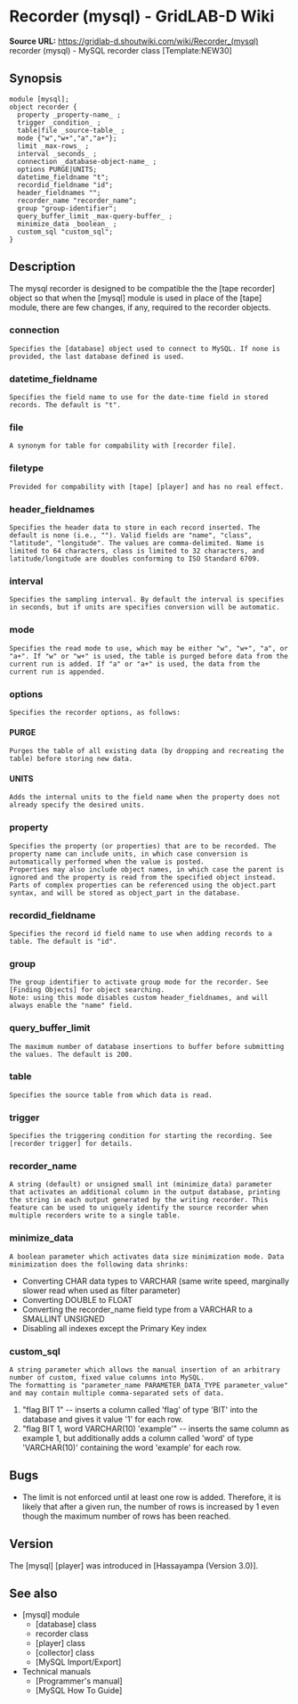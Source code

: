 # Recorder (mysql) - GridLAB-D Wiki

**Source URL:** https://gridlab-d.shoutwiki.com/wiki/Recorder_(mysql)
recorder (mysql) \- MySQL recorder class [Template:NEW30]

## Synopsis
    
    
    module [mysql];
    object recorder {
      property _property-name_ ;
      trigger _condition_ ;
      table|file _source-table_ ;
      mode {"w","w+","a","a+"};
      limit _max-rows_ ;
      interval _seconds_ ;
      connection _database-object-name_ ;
      options PURGE|UNITS;
      datetime_fieldname "t"; 
      recordid_fieldname "id"; 
      header_fieldnames ""; 
      recorder_name "recorder_name"; 
      group "group-identifier"; 
      query_buffer_limit _max-query-buffer_ ; 
      minimize_data _boolean_ ; 
      custom_sql "custom_sql"; 
    }
    

## Description

The mysql recorder is designed to be compatible the the [tape recorder] object so that when the [mysql] module is used in place of the [tape] module, there are few changes, if any, required to the recorder objects. 

### connection

    Specifies the [database] object used to connect to MySQL. If none is provided, the last database defined is used.

### datetime_fieldname

    Specifies the field name to use for the date-time field in stored records. The default is "t". 

### file

    A synonym for table for compability with [recorder file].

### filetype

    Provided for compability with [tape] [player] and has no real effect.

### header_fieldnames

    Specifies the header data to store in each record inserted. The default is none (i.e., ""). Valid fields are "name", "class", "latitude", "longitude". The values are comma-delimited. Name is limited to 64 characters, class is limited to 32 characters, and latitude/longitude are doubles conforming to ISO Standard 6709. 

### interval

    Specifies the sampling interval. By default the interval is specifies in seconds, but if units are specifies conversion will be automatic.

### mode

    Specifies the read mode to use, which may be either "w", "w+", "a", or "a+". If "w" or "w+" is used, the table is purged before data from the current run is added. If "a" or "a+" is used, the data from the current run is appended.

### options

    Specifies the recorder options, as follows:

#### PURGE

    

    Purges the table of all existing data (by dropping and recreating the table) before storing new data.

#### UNITS

    

    Adds the internal units to the field name when the property does not already specify the desired units.

### property

    Specifies the property (or properties) that are to be recorded. The property name can include units, in which case conversion is automatically performed when the value is posted.
    Properties may also include object names, in which case the parent is ignored and the property is read from the specified object instead. 
    Parts of complex properties can be referenced using the object.part syntax, and will be stored as object_part in the database. 

### recordid_fieldname

    Specifies the record id field name to use when adding records to a table. The default is "id". 

### group

    The group identifier to activate group mode for the recorder. See [Finding Objects] for object searching. 
    Note: using this mode disables custom header_fieldnames, and will always enable the "name" field.

### query_buffer_limit

    The maximum number of database insertions to buffer before submitting the values. The default is 200. 

### table

    Specifies the source table from which data is read.

### trigger

    Specifies the triggering condition for starting the recording. See [recorder trigger] for details.

### recorder_name

    A string (default) or unsigned small int (minimize_data) parameter that activates an additional column in the output database, printing the string in each output generated by the writing recorder. This feature can be used to uniquely identify the source recorder when multiple recorders write to a single table. 

### minimize_data

    A boolean parameter which activates data size minimization mode. Data minimization does the following data shrinks: 

  * Converting CHAR data types to VARCHAR (same write speed, marginally slower read when used as filter parameter)
  * Converting DOUBLE to FLOAT
  * Converting the recorder_name field type from a VARCHAR to a SMALLINT UNSIGNED
  * Disabling all indexes except the Primary Key index
### custom_sql

    A string parameter which allows the manual insertion of an arbitrary number of custom, fixed value columns into MySQL.
    The formatting is "parameter_name PARAMETER_DATA_TYPE parameter_value" and may contain multiple comma-separated sets of data. 

  1. "flag BIT 1" -- inserts a column called 'flag' of type 'BIT' into the database and gives it value '1' for each row.
  2. "flag BIT 1, word VARCHAR(10) 'example'" -- inserts the same column as example 1, but additionally adds a column called 'word' of type 'VARCHAR(10)' containing the word 'example' for each row.
## Bugs

  * The limit is not enforced until at least one row is added. Therefore, it is likely that after a given run, the number of rows is increased by 1 even though the maximum number of rows has been reached.
## Version

The [mysql] [player] was introduced in [Hassayampa (Version 3.0)]. 

## See also

  * [mysql] module 
    * [database] class
    * recorder class
    * [player] class
    * [collector] class
    * [MySQL Import/Export]
  * Technical manuals 
    * [Programmer's manual]
    * [MySQL How To Guide]

